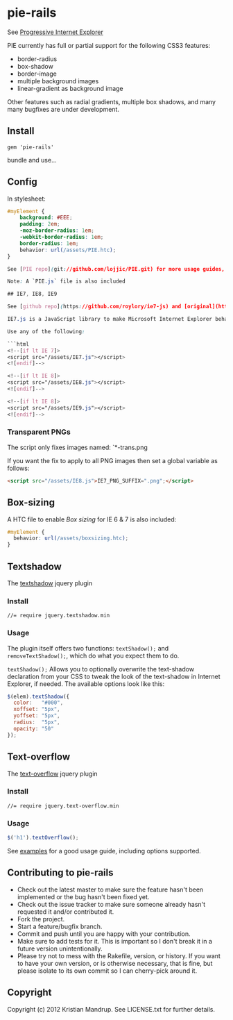 # pie-rails

See [Progressive Internet Explorer](git://github.com/lojjic/PIE.git)

PIE currently has full or partial support for the following CSS3 features:

* border-radius
* box-shadow
* border-image
* multiple background images
* linear-gradient as background image

Other features such as radial gradients, multiple box shadows, and many many bugfixes are under development.

## Install

`gem 'pie-rails'`

bundle and use...

## Config

In stylesheet:

```css
#myElement {
    background: #EEE;
    padding: 2em;
    -moz-border-radius: 1em;
    -webkit-border-radius: 1em;
    border-radius: 1em;
    behavior: url(/assets/PIE.htc);
}

See [PIE repo](git://github.com/lojjic/PIE.git) for more usage guides, demos etc.

Note: A `PIE.js` file is also included

## IE7, IE8, IE9

See [github repo](https://github.com/roylory/ie7-js) and [original](http://code.google.com/p/ie7-js/)

IE7.js is a JavaScript library to make Microsoft Internet Explorer behave like a standards-compliant browser. It fixes many HTML and CSS issues and makes transparent PNG work correctly under IE5 and IE6.

Use any of the following:

```html
<!--[if lt IE 7]>
<script src="/assets/IE7.js"></script>
<![endif]-->

<!--[if lt IE 8]>
<script src="/assets/IE8.js"></script>
<![endif]-->

<!--[if lt IE 8]>
<script src="/assets/IE9.js"></script>
<![endif]-->
```

### Transparent PNGs

The script only fixes images named: `*-trans.png

If you want the fix to apply to all PNG images then set a global variable as follows:

```html
<script src="/assets/IE8.js">IE7_PNG_SUFFIX=".png";</script>
```

## Box-sizing

A HTC file to enable _Box sizing_ for IE 6 & 7 is also included:

```css
#myElement {
  behavior: url(/assets/boxsizing.htc);
}
```

## Textshadow

The [textshadow](http://kilianvalkhof.com/2008/javascript/text-shadow-in-ie-with-jquery/) jquery plugin 

### Install

```text
//= require jquery.textshadow.min
```

### Usage

The plugin itself offers two functions: `textShadow();` and `removeTextShadow();`, which do what you expect them to do.

`textShadow();` Allows you to optionally overwrite the text-shadow declaration from your CSS to tweak the look of the text-shadow in Internet Explorer, if needed. The available options look like this:

```javascript
$(elem).textShadow({
  color:   "#000",
  xoffset: "5px",
  yoffset: "5px",
  radius:  "5px",
  opacity: "50"
});
```

## Text-overflow

The [text-overflow](http://www.bramstein.com/projects/text-overflow/) jquery plugin 

### Install

```text
//= require jquery.text-overflow.min
```

### Usage

```javascript
$('h1').textOverflow();
```

See [examples](http://www.bramstein.com/projects/text-overflow/examples/examples.html) for a good usage guide, including options supported.

## Contributing to pie-rails
 
* Check out the latest master to make sure the feature hasn't been implemented or the bug hasn't been fixed yet.
* Check out the issue tracker to make sure someone already hasn't requested it and/or contributed it.
* Fork the project.
* Start a feature/bugfix branch.
* Commit and push until you are happy with your contribution.
* Make sure to add tests for it. This is important so I don't break it in a future version unintentionally.
* Please try not to mess with the Rakefile, version, or history. If you want to have your own version, or is otherwise necessary, that is fine, but please isolate to its own commit so I can cherry-pick around it.

## Copyright

Copyright (c) 2012 Kristian Mandrup. See LICENSE.txt for
further details.

